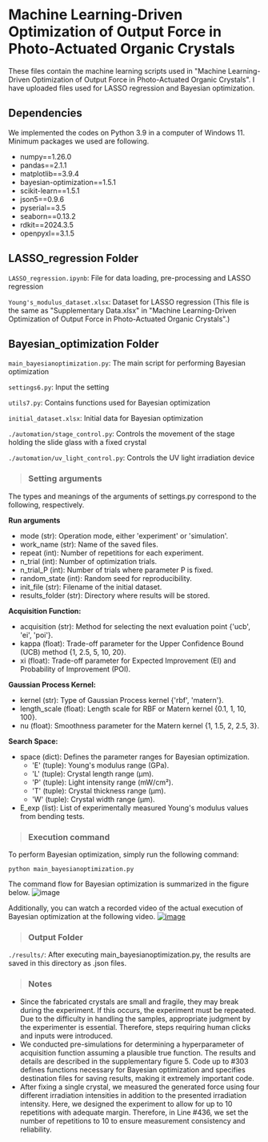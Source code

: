 # Machine Learning-Driven Optimization of Output Force in Photo-Actuated Organic Crystals

These files contain the machine learning scripts used in "Machine Learning-Driven Optimization of Output Force in Photo-Actuated Organic Crystals". 
I have uploaded files used for LASSO regression and Bayesian optimization. 

## Dependencies
We implemented the codes on Python 3.9 in a computer of Windows 11.
Minimum packages we used are following.

- numpy==1.26.0
- pandas==2.1.1
- matplotlib==3.9.4
- bayesian-optimization==1.5.1
- scikit-learn==1.5.1
- json5==0.9.6
- pyserial==3.5
- seaborn==0.13.2
- rdkit==2024.3.5
- openpyxl==3.1.5

## LASSO_regression Folder
`LASSO_regression.ipynb`: File for data loading, pre-processing and LASSO regression

`Young's_modulus_dataset.xlsx`: Dataset for LASSO regression
(This file is the same as "Supplementary Data.xlsx" in "Machine Learning-Driven Optimization of Output Force in Photo-Actuated Organic Crystals".)

## Bayesian_optimization Folder
`main_bayesianoptimization.py`: The main script for performing Bayesian optimization

`settings6.py`: Input the setting

`utils7.py`: Contains functions used for Bayesian optimization

`initial_dataset.xlsx`: Initial data for Bayesian optimization

`./automation/stage_control.py`: Controls the movement of the stage holding the slide glass with a fixed crystal

`./automation/uv_light_control.py`: Controls the UV light irradiation device

> ### Setting arguments
The types and meanings of the arguments of settings.py correspond to the following, respectively.

**Run arguments**
- mode (str): Operation mode, either 'experiment' or 'simulation'.
- work_name (str): Name of the saved files.
- repeat (int): Number of repetitions for each experiment.
- n_trial (int): Number of optimization trials.
- n_trial_P (int): Number of trials where parameter P is fixed.
- random_state (int): Random seed for reproducibility.
- init_file (str): Filename of the initial dataset.
- results_folder (str): Directory where results will be stored.

**Acquisition Function:**
- acquisition (str): Method for selecting the next evaluation point {'ucb', 'ei', 'poi'}.
- kappa (float): Trade-off parameter for the Upper Confidence Bound (UCB) method {1, 2.5, 5, 10, 20}.
- xi (float): Trade-off parameter for Expected Improvement (EI) and Probability of Improvement (POI).

**Gaussian Process Kernel:**
- kernel (str): Type of Gaussian Process kernel {'rbf', 'matern'}.
- length_scale (float): Length scale for RBF or Matern kernel {0.1, 1, 10, 100}.
- nu (float): Smoothness parameter for the Matern kernel {1, 1.5, 2, 2.5, 3}.

**Search Space:**
- space (dict): Defines the parameter ranges for Bayesian optimization.
    - 'E' (tuple): Young's modulus range (GPa).
    - 'L' (tuple): Crystal length range (μm).
    - 'P' (tuple): Light intensity range (mW/cm²).
    - 'T' (tuple): Crystal thickness range (μm).
    - 'W' (tuple): Crystal width range (μm).
- E_exp (list): List of experimentally measured Young's modulus values from bending tests.

> ### Execution command
To perform Bayesian optimization, simply run the following command:

`python main_bayesianoptimization.py`

The command flow for Bayesian optimization is summarized in the figure below. 
![image](https://github.com/user-attachments/assets/1282f18e-2c1c-4efb-a1d8-63c1281f3459)

Additionally, you can watch a recorded video of the actual execution of Bayesian optimization at the following video.
[![image](https://github.com/user-attachments/assets/1b9e5d14-bd44-463f-b919-6564d23ef9a9)](https://youtu.be/iQlV0FbhcLQ)

> ### Output Folder
`./results/`: After executing main_bayesianoptimization.py, the results are saved in this directory as .json files.

> ### Notes
- Since the fabricated crystals are small and fragile, they may break during the experiment. If this occurs, the experiment must be repeated. Due to the difficulty in handling the samples, appropriate judgment by the experimenter is essential. Therefore, steps requiring human clicks and inputs were introduced. 
- We conducted pre-simulations for determining a hyperparameter of acquisition function assuming a plausible true function. The results and details are described in the supplementary figure 5. Code up to #303 defines functions necessary for Bayesian optimization and specifies destination files for saving results, making it extremely important code.
- After fixing a single crystal, we measured the generated force using four different irradiation intensities in addition to the presented irradiation intensity. Here, we designed the experiment to allow for up to 10 repetitions with adequate margin. Therefore, in Line #436, we set the number of repetitions to 10 to ensure measurement consistency and reliability.
